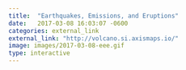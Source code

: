 ```yaml
---
title:  "Earthquakes, Emissions, and Eruptions"
date:   2017-03-08 16:03:07 -0600
categories: external_link
external_link: "http://volcano.si.axismaps.io/"
image: images/2017-03-08-eee.gif
type: interactive
---
```

